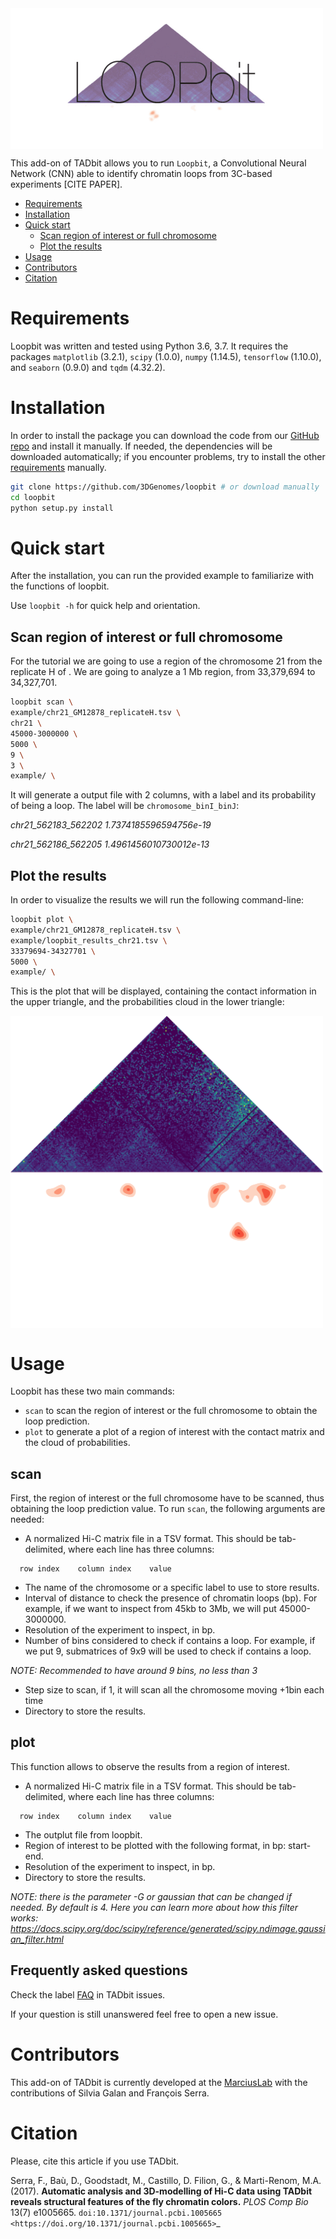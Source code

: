 <img src="https://github.com/3DGenomes/loopbit/blob/master/media/loopbit_logo.png" height= "225" width="500" align="center">

This add-on of TADbit allows you to run `Loopbit`, a Convolutional Neural Network (CNN) able to identify chromatin loops from 3C-based experiments [CITE PAPER].

<!-- TOC depthFrom:1 depthTo:8 withLinks:1 updateOnSave:1 orderedList:0 -->

  - [Requirements](#requirements)
  - [Installation](#installation)
  - [Quick start](#quick-start)
      - [Scan region of interest or full chromosome](#scan-region-of-interest-or-full-chromosome)
      - [Plot the results](#plot-the-results)
  - [Usage](#usage)
  - [Contributors](#contributors)
  - [Citation](#citation)

<!-- /TOC -->

# Requirements
Loopbit was written and tested using Python 3.6, 3.7.
It requires the packages `matplotlib` (3.2.1), `scipy` (1.0.0), `numpy` (1.14.5), `tensorflow` (1.10.0), and `seaborn` (0.9.0) and `tqdm` (4.32.2).

# Installation

In order to install the package you can download the code from our [GitHub repo](https://github.com/3DGenomes/loopbit) and install it manually. If needed, the dependencies will be downloaded automatically; if you encounter problems, try to install the other [requirements](#requirements) manually.

```bash
git clone https://github.com/3DGenomes/loopbit # or download manually
cd loopbit
python setup.py install
```

# Quick start
After the installation, you can run the provided example to familiarize with the functions of loopbit.

Use `loopbit -h` for quick help and orientation.

## Scan region of interest or full chromosome
For the tutorial we are going to use a region of the chromosome 21 from the replicate H of . We are going to analyze a 1 Mb region, from 33,379,694 to 34,327,701.

```bash
loopbit scan \
example/chr21_GM12878_replicateH.tsv \
chr21 \
45000-3000000 \
5000 \
9 \
3 \
example/ \
```
It will generate a output file with 2 columns, with a label and its probability of being a loop. The label will be `chromosome_binI_binJ`:

*chr21_562183_562202	1.7374185596594756e-19*

*chr21_562186_562205	1.4961456010730012e-13*

## Plot the results
In order to visualize the results we will run the following command-line:

```bash
loopbit plot \
example/chr21_GM12878_replicateH.tsv \
example/loopbit_results_chr21.tsv \
33379694-34327701 \
5000 \
example/ \
```
This is the plot that will be displayed, containing the contact information in the upper triangle, and the probabilities cloud in the lower triangle:

<img src="https://github.com/3DGenomes/loopbit/blob/master/media/loopbit_33379694_34327701_region.png" height= "500" width="500" align="center">

# Usage
Loopbit has these two main commands: 
* `scan` to scan the region of interest or the full chromosome to obtain the loop prediction.
* `plot` to generate a plot of a region of interest with the contact matrix and the cloud of probabilities.

## scan
First, the region of interest or the full chromosome have to be scanned, thus obtaining the loop prediction value. To run `scan`, the following arguments are needed:

* A normalized Hi-C matrix file in a TSV format. 
  This should be tab-delimited, where each line has three columns:
```
  row index    column index    value
```

* The name of the chromosome or a specific label to use to store results.
* Interval of distance to check the presence of chromatin loops (bp). For example, if we want to inspect from 45kb to 3Mb, we will put 45000-3000000.
* Resolution of the experiment to inspect, in bp.
* Number of bins considered to check if contains a loop. For example, if we put 9, submatrices of 9x9 will be used to check if contains a loop.

*NOTE: Recommended to have around 9 bins, no less than 3*
* Step size to scan, if 1, it will scan all the chromosome moving +1bin each time
* Directory to store the results.

## plot
This function allows to observe the results from a region of interest.
* A normalized Hi-C matrix file in a TSV format. 
  This should be tab-delimited, where each line has three columns:
```
  row index    column index    value
```
* The outplut file from loopbit.
* Region of interest to be plotted with the following format, in bp: start-end.
* Resolution of the experiment to inspect, in bp.
* Directory to store the results.

*NOTE: there is the parameter -G or gaussian that can be changed if needed. By default is 4. Here you can learn more about how this filter works: https://docs.scipy.org/doc/scipy/reference/generated/scipy.ndimage.gaussian_filter.html*

Frequently asked questions
--------------------------

Check the label [FAQ](https://github.com/3DGenomes/TADbit/issues?utf8=%E2%9C%93&q=is%3Aissue+label%3AFAQ+) in TADbit issues.

If your question is still unanswered feel free to open a new issue.

# Contributors
This add-on of TADbit is currently developed at the  [MarciusLab](http://www.marciuslab.org) with the contributions of Silvia Galan and François Serra.

# Citation
Please, cite this article if you use TADbit.

Serra, F., Baù, D., Goodstadt, M., Castillo, D. Filion, G., & Marti-Renom, M.A. (2017).
**Automatic analysis and 3D-modelling of Hi-C data using TADbit reveals structural features of the fly chromatin colors.**
*PLOS Comp Bio* 13(7) e1005665. `doi:10.1371/journal.pcbi.1005665 <https://doi.org/10.1371/journal.pcbi.1005665>`_
